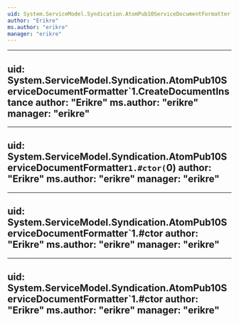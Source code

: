 ```yaml
---
uid: System.ServiceModel.Syndication.AtomPub10ServiceDocumentFormatter`1
author: "Erikre"
ms.author: "erikre"
manager: "erikre"
---
```


---
uid: System.ServiceModel.Syndication.AtomPub10ServiceDocumentFormatter`1.CreateDocumentInstance
author: "Erikre"
ms.author: "erikre"
manager: "erikre"
---

---
uid: System.ServiceModel.Syndication.AtomPub10ServiceDocumentFormatter`1.#ctor(`0)
author: "Erikre"
ms.author: "erikre"
manager: "erikre"
---

---
uid: System.ServiceModel.Syndication.AtomPub10ServiceDocumentFormatter`1.#ctor
author: "Erikre"
ms.author: "erikre"
manager: "erikre"
---

---
uid: System.ServiceModel.Syndication.AtomPub10ServiceDocumentFormatter`1.#ctor
author: "Erikre"
ms.author: "erikre"
manager: "erikre"
---
